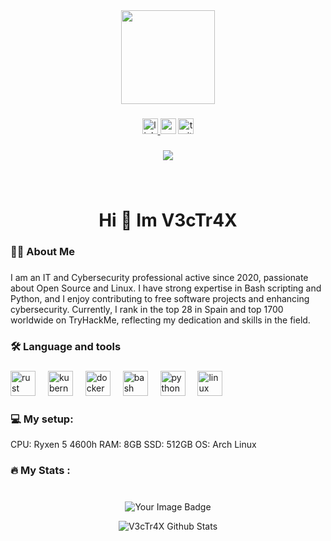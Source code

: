 <div align="center">
  <img height="150" src="https://media.giphy.com/media/M9gbBd9nbDrOTu1Mqx/giphy.gif"  />
</div>

###

<div align="center">
  <a href="https://www.linkedin.com/in/mikel-asurmendi-87402b283/" target="_blank">
    <img src="https://img.shields.io/static/v1?message=LinkedIn&logo=linkedin&label=&color=0077B5&logoColor=white&labelColor=&style=for-the-badge" height="25" alt="linkedin logo"  />
  </a>
  <img src="https://img.shields.io/static/v1?message=Youtube&logo=youtube&label=&color=FF0000&logoColor=white&labelColor=&style=for-the-badge" height="25" alt="youtube logo"  />
  <img src="https://img.shields.io/static/v1?message=Twitter&logo=twitter&label=&color=1DA1F2&logoColor=white&labelColor=&style=for-the-badge" height="25" alt="twitter logo"  />
</div>

###

<div align="center">
  <img src="https://visitor-badge.laobi.icu/badge?page_id=V3cTr4X.V3cTr4X&left_text=Visitors"  />
</div>

###

<br clear="both">

<h1 align="center">Hi 👋 Im V3cTr4X</h1>

###

<h3 align="left">👩‍💻  About Me</h3>

###

<p align="left">I am an IT and Cybersecurity professional active since 2020, passionate about Open Source and Linux. I have strong expertise in Bash scripting and Python, and I enjoy contributing to free software projects and enhancing cybersecurity. Currently, I rank in the top 28 in Spain and top 1700 worldwide on TryHackMe, reflecting my dedication and skills in the field.</p>

###

<h3 align="left">🛠 Language and tools</h3>

###

<div align="left">
  <img src="https://cdn.jsdelivr.net/gh/devicons/devicon/icons/rust/rust-original.svg" height="40" alt="rust logo"  />
  <img width="12" />
  <img src="https://cdn.jsdelivr.net/gh/devicons/devicon/icons/kubernetes/kubernetes-plain.svg" height="40" alt="kubernetes logo"  />
  <img width="12" />
  <img src="https://cdn.jsdelivr.net/gh/devicons/devicon/icons/docker/docker-plain-wordmark.svg" height="40" alt="docker logo"  />
  <img width="12" />
  <img src="https://cdn.jsdelivr.net/gh/devicons/devicon/icons/bash/bash-original.svg" height="40" alt="bash logo"  />
  <img width="12" />
  <img src="https://cdn.jsdelivr.net/gh/devicons/devicon/icons/python/python-original.svg" height="40" alt="python logo"  />
  <img width="12" />
  <img src="https://cdn.jsdelivr.net/gh/devicons/devicon/icons/linux/linux-original.svg" height="40" alt="linux logo"  />
</div>

<h3 align="left">💻 My setup: </h3>

CPU: Ryxen 5 4600h
RAM: 8GB
SSD: 512GB
OS: Arch Linux 

###

<h3 align="left">🔥   My Stats :</h3>

###

<br clear="both">

<div align="center">
<img src="https://tryhackme-badges.s3.amazonaws.com/V3cTr4X404.png" alt="Your Image Badge" />

![V3cTr4X Github Stats](https://github-readme-stats.vercel.app/api?username=V3cTr4X&show_icons=true&theme=transparent)
</div>

###
